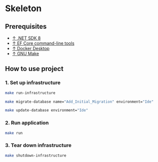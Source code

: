 # Skeleton

## Prerequisites

- [↑ .NET SDK 8](https://dotnet.microsoft.com/en-us/download/dotnet/8.0)
- [↑ EF Core command-line tools](https://learn.microsoft.com/en-us/ef/core/cli/dotnet)
- [↑ Docker Desktop](https://www.docker.com/products/docker-desktop/)
- [↑ GNU Make](https://www.gnu.org/software/make)

## How to use project

### 1. Set up infrastructure

```bash
make run-infrastructure
```

```bash
make migrate-database name="Add_Initial_Migration" environment="Ide"
```

```bash
make update-database environment="Ide"
```

### 2. Run application

```bash
make run
```

### 3. Tear down infrastructure

```bash
make shutdown-infrastructure
```
